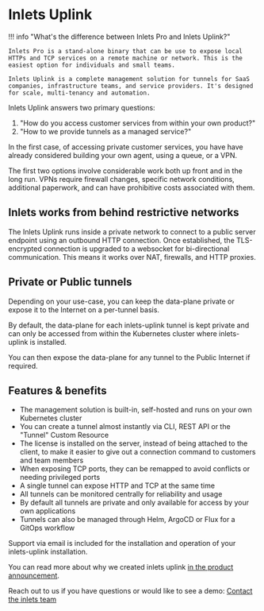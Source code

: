 # Inlets Uplink

!!! info "What's the difference between Inlets Pro and Inlets Uplink?"
    
    Inlets Pro is a stand-alone binary that can be use to expose local HTTPs and TCP services on a remote machine or network. This is the easiest option for individuals and small teams.

    Inlets Uplink is a complete management solution for tunnels for SaaS companies, infrastructure teams, and service providers. It's designed for scale, multi-tenancy and automation.

Inlets Uplink answers two primary questions:

1. "How do you access customer services from within your own product?"
2. "How to we provide tunnels as a managed service?"

In the first case, of accessing private customer services, you have have already considered building your own agent, using a queue, or a VPN.

The first two options involve considerable work both up front and in the long run. VPNs require firewall changes, specific network conditions, additional paperwork, and can have prohibitive costs associated with them.

## Inlets works from behind restrictive networks

The Inlets Uplink runs inside a private network to connect to a public server endpoint using an outbound HTTP connection. Once established, the TLS-encrypted connection is upgraded to a websocket for bi-directional communication. This means it works over NAT, firewalls, and HTTP proxies.

## Private or Public tunnels

Depending on your use-case, you can keep the data-plane private or expose it to the Internet on a per-tunnel basis.

By default, the data-plane for each inlets-uplink tunnel is kept private and can only be accessed from within the Kubernetes cluster where inlets-uplink is installed.

You can then expose the data-plane for any tunnel to the Public Internet if required.

## Features & benefits

* The management solution is built-in, self-hosted and runs on your own Kubernetes cluster
* You can create a tunnel almost instantly via CLI, REST API or the "Tunnel" Custom Resource
* The license is installed on the server, instead of being attached to the client, to make it easier to give out a connection command to customers and team members
* When exposing TCP ports, they can be remapped to avoid conflicts or needing privileged ports
* A single tunnel can expose HTTP and TCP at the same time
* All tunnels can be monitored centrally for reliability and usage
* By default all tunnels are private and only available for access by your own applications
* Tunnels can also be managed through Helm, ArgoCD or Flux for a GitOps workflow

Support via email is included for the installation and operation of your inlets-uplink installation.

You can read more about why we created inlets uplink [in the product announcement](https://inlets.dev/blog/2022/11/16/service-provider-uplinks.html).

Reach out to us if you have questions or would like to see a demo: [Contact the inlets team](https://inlets.dev/contact)

